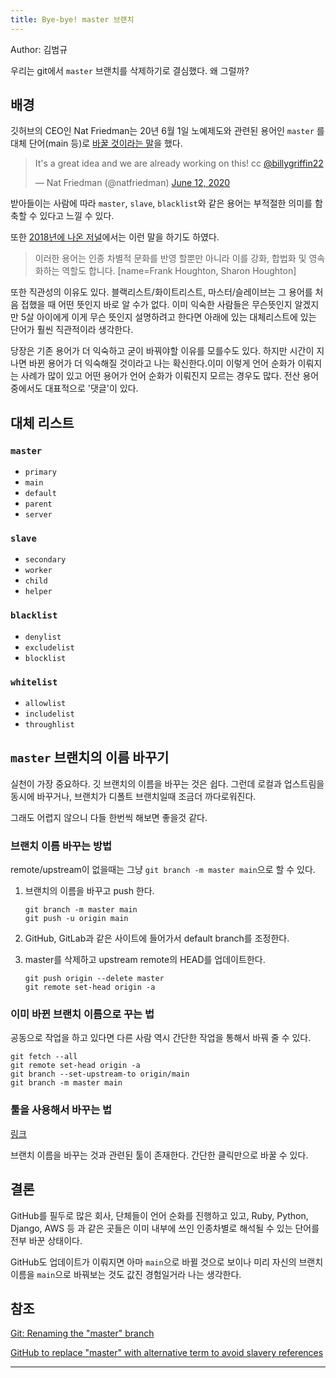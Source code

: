 ```yaml
---
title: Bye-bye! master 브랜치
---
```


Author: 김범규

우리는 git에서 `master` 브랜치를 삭제하기로 결심했다. 왜 그럴까?

## 배경

깃허브의 CEO인 Nat Friedman는 20년 6월 1일 노예제도와 관련된 용어인 `master` 를 대체 단어(main 등)로 [바꿀 것이라는 말](https://twitter.com/natfriedman/status/1271253144442253312)을 했다.

<blockquote class="twitter-tweet"><p lang="en" dir="ltr">It&#39;s a great idea and we are already working on this! cc <a href="https://twitter.com/billygriffin22?ref_src=twsrc%5Etfw">@billygriffin22</a></p>&mdash; Nat Friedman (@natfriedman) <a href="https://twitter.com/natfriedman/status/1271253144442253312?ref_src=twsrc%5Etfw">June 12, 2020</a></blockquote> <script async src="https://platform.twitter.com/widgets.js" charset="utf-8"></script>

받아들이는 사람에 따라 `master`, `slave`, `blacklist`와 같은 용어는 부적절한 의미를 함축할 수 있다고 느낄 수 있다.

또한 [2018년에 나온 저널](https://www.ncbi.nlm.nih.gov/pmc/articles/PMC6148600/)에서는 이런 말을 하기도 하였다.

> 이러한 용어는 인종 차별적 문화를 반영 할뿐만 아니라 이를 강화, 합법화 및 영속화하는 역할도 합니다. [name=Frank Houghton, Sharon Houghton]

또한 직관성의 이유도 있다. 블랙리스트/화이트리스트, 마스터/슬레이브는 그 용어를 처음 접했을 때 어떤 뜻인지 바로 알 수가 없다. 이미 익숙한 사람들은 무슨뜻인지 알겠지만 5살 아이에게 이게 무슨 뜻인지 설명하려고 한다면 아래에 있는 대체리스트에 있는 단어가 훨씬 직관적이라 생각한다.

당장은 기존 용어가 더 익숙하고 굳이 바꿔야할 이유를 모를수도 있다. 하지만 시간이 지나면 바뀐 용어가 더 익숙해질 것이라고 나는 확신한다.이미 이렇게 언어 순화가 이뤄지는 사례가 많이 있고 어떤 용어가 언어 순화가 이뤄진지 모르는 경우도 많다. 전산 용어 중에서도 대표적으로 '댓글'이 있다.

## 대체 리스트

### `master`

- `primary`
- `main`
- `default`
- `parent`
- `server`

### `slave`

- `secondary`
- `worker`
- `child`
- `helper`

### `blacklist`

- `denylist`
- `excludelist`
- `blocklist`

### `whitelist`

- `allowlist`
- `includelist`
- `throughlist`

## `master` 브랜치의 이름 바꾸기

실천이 가장 중요하다. 깃 브랜치의 이름을 바꾸는 것은 쉽다. 그런데 로컬과 업스트림을 동시에 바꾸거나, 브랜치가 디폴트 브랜치일때 조금더 까다로워진다.

그래도 어렵지 않으니 다들 한번씩 해보면 좋을것 같다.

### 브랜치 이름 바꾸는 방법

remote/upstream이 없을때는 그냥 `git branch -m master main`으로 할 수 있다.

1. 브랜치의 이름을 바꾸고 push 한다.

   ```shell
   git branch -m master main
   git push -u origin main
   ```

2. GitHub, GitLab과 같은 사이트에 들어가서 default branch를 조정한다.

3. master를 삭제하고 upstream remote의 HEAD를 업데이트한다.

   ```shell
   git push origin --delete master
   git remote set-head origin -a
   ```

### 이미 바뀐 브랜치 이름으로 꾸는 법

공동으로 작업을 하고 있다면 다른 사람 역시 간단한 작업을 통해서 바꿔 줄 수 있다.

```shell
git fetch --all
git remote set-head origin -a
git branch --set-upstream-to origin/main
git branch -m master main
```

### 툴을 사용해서 바꾸는 법

[링크](https://eyqs.ca/tools/rename/)

브랜치 이름을 바꾸는 것과 관련된 툴이 존재한다. 간단한 클릭만으로 바꿀 수 있다.

## 결론

GitHub를 필두로 많은 회사, 단체들이 언어 순화를 진행하고 있고, Ruby, Python, Django, AWS 등 과 같은 곳들은 이미 내부에 쓰인 인종차별로 해석될 수 있는 단어를 전부 바꾼 상태이다.

GitHub도 업데이트가 이뤄지면 아마 `main`으로 바뀔 것으로 보이나 미리 자신의 브랜치 이름을 `main`으로 바꿔보는 것도 값진 경험일거라 나는 생각한다.

## 참조

[Git: Renaming the "master" branch](https://dev.to/rhymu8354/git-renaming-the-master-branch-137b)

[GitHub to replace "master" with alternative term to avoid slavery references
](https://www.zdnet.com/article/github-to-replace-master-with-alternative-term-to-avoid-slavery-references/)

---
